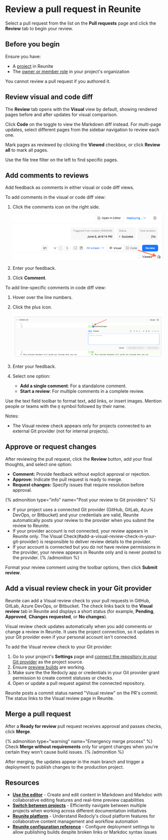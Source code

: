# Review a pull request in Reunite

Select a pull request from the list on the **Pull requests** page and click the **Review** tab to begin your review.

## Before you begin

Ensure you have:

- A [project](../projects.md) in Reunite
- The [owner or member role](../../../access/roles.md#organization-roles) in your project's organization
  
You cannot review a pull request if you authored it.

## Review visual and code diff

The **Review** tab opens with the **Visual** view by default, showing rendered pages before and after updates for visual comparison.

Click **Code** on the toggle to view the Markdown diff instead.
For multi-page updates, select different pages from the sidebar navigation to review each one.

Mark pages as reviewed by clicking the **Viewed** checkbox, or click **Review all** to mark all pages.

Use the file tree filter on the left to find specific pages.

## Add comments to reviews

Add feedback as comments in either visual or code diff views.

To add comments in the visual or code diff view:

1. Click the comments icon on the right side.

    ![Screenshot of top right side of review tab in Reunite with arrow pointing to the comments icon](../../images/comment-icon.png)

1. Enter your feedback.
1. Click **Comment**.

To add line-specific comments in code diff view:

1. Hover over the line numbers.
1. Click the plus icon.

    ![Screenshot of code diff view in Reunite with arrow pointing towards plus icon](../../images/plus-icon.png)

1. Enter your feedback.
1. Select one option:
   - **Add a single comment**: For a standalone comment.
   - **Start a review**: For multiple comments in a complete review.

Use the text field toolbar to format text, add links, or insert images.
Mention people or teams with the `@` symbol followed by their name.

Notes:
- The Visual review check appears only for projects connected to an external Git provider (not for internal projects).

## Approve or request changes

After reviewing the pull request, click the **Review** button, add your final thoughts, and select one option:

- **Comment:** Provide feedback without explicit approval or rejection.
- **Approve:** Indicate the pull request is ready to merge.
- **Request changes:** Specify issues that require resolution before approval.

{% admonition type="info" name="Post your review to Git providers" %}
- If your project uses a connected Git provider (GitHub, GitLab, Azure DevOps, or Bitbucket) and your credentials are valid, Reunite automatically posts your review to the provider when you submit the review to Reunite.
- If your provider account is not connected, your review appears in Reunite only.
The Visual Check(#add-a-visual-review-check-in-your-git-provider) is responsible to deliver review details to the provider.
- If your account is connected but you do not have review permissions in the provider, your review appears in Reunite only and is never posted to the provider.
{% /admonition %}

Format your review comment using the toolbar options, then click **Submit review**.

## Add a visual review check in your Git provider

Reunite can add a Visual review check to your pull requests in GitHub, GitLab, Azure DevOps, or Bitbucket.
The check links back to the **Visual review** tab in Reunite and displays a short status (for example, **Pending**, **Approved**, **Changes requested**, or **No changes**).

Visual review check updates automatically when you add comments or change a review in Reunite.
It uses the project connection, so it updates in your Git provider even if your personal account isn't connected.

To add the Visual review check to your Git provider:

1. Go to your project's **Settings** page and [connect the repository in your Git provider](../connect-git/connect-git-provider) as the project source.
1. Ensure [preview builds](../use-previews.md) are working.
1. Make sure the the Redocly app or credentials in your Git provider grant permission to create commit statuses or checks.
1. Open or update a pull request against the connected repository.

Reunite posts a commit status named "Visual review" on the PR's commit.
The status links to the Visual review page in Reunite.

## Merge a pull request

After a **Ready for review** pull request receives approval and passes checks, click **Merge**.

{% admonition type="warning" name="Emergency merge process" %}
Check **Merge without requirements** only for urgent changes when you're certain they won't cause build issues.
{% /admonition %}

After merging, the updates appear in the main branch and trigger a deployment to publish changes to the production project.

## Resources

- **[Use the editor](../use-editor.md)** - Create and edit content in Markdown and Markdoc with collaborative editing features and real-time preview capabilities
- **[Switch between projects](../switch-between-projects.md)** - Efficiently navigate between multiple projects when working across different documentation initiatives
- **[Reunite platform](../../reunite.md)** - Understand Redocly's cloud platform features for collaborative content management and workflow automation
- **[Reunite configuration reference](../../../config/reunite.md)** - Configure deployment settings to allow publishing builds despite broken links or Markdoc syntax issues
